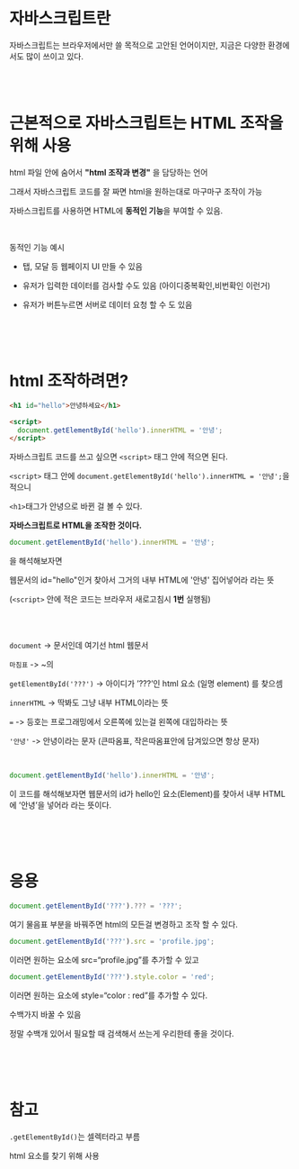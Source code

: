 # 자바스크립트란

자바스크립트는 브라우저에서만 쓸 목적으로 고안된 언어이지만, 지금은 다양한 환경에서도 많이 쓰이고 있다.

<br>
<br>

# 근본적으로 자바스크립트는 HTML 조작을 위해 사용

html 파일 안에 숨어서 **"html 조작과 변경"** 을 담당하는 언어

그래서 자바스크립트 코드를 잘 짜면 html을 원하는대로 마구마구 조작이 가능

자바스크립트를 사용하면 HTML에 **동적인 기능**을 부여할 수 있음.

<br>

동적인 기능 예시

- 탭, 모달 등 웹페이지 UI 만들 수 있음

- 유저가 입력한 데이터를 검사할 수도 있음 (아이디중복확인,비번확인 이런거)

- 유저가 버튼누르면 서버로 데이터 요청 할 수 도 있음

<br>
<br>
<br>

# html 조작하려면?

```html
<h1 id="hello">안녕하세요</h1>

<script>
  document.getElementById('hello').innerHTML = '안녕';
</script>
```

자바스크립트 코드를 쓰고 싶으면 `<script>` 태그 안에 적으면 된다.

`<script>` 태그 안에 `document.getElementById('hello').innerHTML = '안녕';`을 적으니

`<h1>`태그가 안녕으로 바뀐 걸 볼 수 있다.

**자바스크립트로 HTML을 조작한 것이다.**

```js
document.getElementById('hello').innerHTML = '안녕';
```

을 해석해보자면

웹문서의 id="hello"인거 찾아서 그거의 내부 HTML에 '안녕' 집어넣어라 라는 뜻

(`<script>` 안에 적은 코드는 브라우저 새로고침시 **1번** 실행됨)

<br>
<br>

`document` -> 문서인데 여기선 html 웹문서

`마침표` -> ~의

`getElementById('???')` -> 아이디가 ’???’인 html 요소 (일명 element) 를 찾으셈

`innerHTML` -> 딱봐도 그냥 내부 HTML이라는 뜻

`=` -> 등호는 프로그래밍에서 오른쪽에 있는걸 왼쪽에 대입하라는 뜻

`'안녕'` -> 안녕이라는 문자 (큰따옴표, 작은따옴표안에 담겨있으면 항상 문자)

<br>

```js
document.getElementById('hello').innerHTML = '안녕';
```

이 코드를 해석해보자면 웹문서의 id가 hello인 요소(Element)를 찾아서 내부 HTML에 ’안녕’을 넣어라 라는 뜻이다.

<br>
<br>
<br>

# 응용

```js
document.getElementById('???').??? = '???';
```

여기 물음표 부분을 바꿔주면 html의 모든걸 변경하고 조작 할 수 있다.

```js
document.getElementById('???').src = 'profile.jpg';
```

이러면 원하는 요소에 src=“profile.jpg”를 추가할 수 있고

```js
document.getElementById('???').style.color = 'red';
```

이러면 원하는 요소에 style=“color : red”를 추가할 수 있다.

수백가지 바꿀 수 있음

정말 수백개 있어서 필요할 때 검색해서 쓰는게 우리한테 좋을 것이다.

<br>
<br>
<br>

# 참고

`.getElementById()`는 셀렉터라고 부름

html 요소를 찾기 위해 사용
